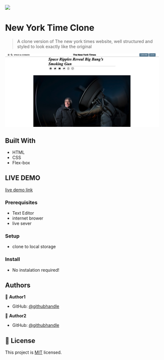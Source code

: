 ![](https://img.shields.io/badge/Microverse-blueviolet)

# New York Time Clone

>A clone version of The new york times website, well structured and styled to look exactly like the original

![screenshot](./ny-time-screenshot.png)

## Built With

- HTML
- CSS
- Flex-box

## LIVE DEMO

[live demo link](https://bishoy-samwel.github.io/The-New-York-Times-Clone/)

### Prerequisites

- Text Editor
- internet brower
- live sever

### Setup

- clone to local storage

### Install

- No instalation required!

## Authors

👤 **Author1**

- GitHub: [@githubhandle](https://github.com/juxsalley)

👤 **Author2**

- GitHub: [@githubhandle](https://github.com/Bishoy-Samwel)

## 📝 License

This project is [MIT](lic.url) licensed.

